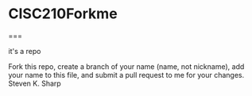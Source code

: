# CISC210Forkme
===

it's a repo

Fork this repo, create a branch of your name (name, not nickname), add your name to this file, and submit a pull request to me for your changes.
Steven K. Sharp
